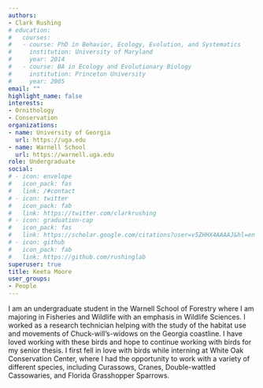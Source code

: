 ```yaml
---
authors:
- Clark Rushing
# education:
#   courses:
#   - course: PhD in Behavior, Ecology, Evolution, and Systematics
#     institution: University of Maryland
#     year: 2014
#   - course: BA in Ecology and Evolutionary Biology
#     institution: Princeton University
#     year: 2005
email: ""
highlight_name: false
interests:
- Ornithology
- Conservation
organizations:
- name: University of Georgia
  url: https://uga.edu
- name: Warnell School
  url: https://warnell.uga.edu
role: Undergraduate
social:
# - icon: envelope
#   icon_pack: fas
#   link: /#contact
# - icon: twitter
#   icon_pack: fab
#   link: https://twitter.com/clarkrushing
# - icon: graduation-cap
#   icon_pack: fas
#   link: https://scholar.google.com/citations?user=v5ZHHX4AAAAJ&hl=en
# - icon: github
#   icon_pack: fab
#   link: https://github.com/rushinglab
superuser: true
title: Keeta Moore
user_groups:
- People
---
```


I am an undergraduate student in the Warnell School of Forestry where I am majoring in Fisheries and Wildlife with an emphasis in Wildlife Sciences. I worked as a research technician helping with the study of the habitat use and movements of Chuck-will’s-widows on the Georgia coastline. I have loved working with these birds and hope to continue working with birds for my senior thesis. I first fell in love with birds while interning at White Oak Conservation Center, where I had the opportunity to work with a variety of different species, including Curassows, Cranes, Double-wattled Cassowaries, and Florida Grasshopper Sparrows. 